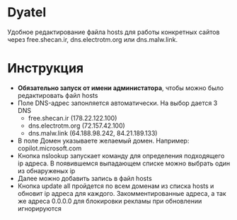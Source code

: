# Dyatel
Удобное редактирование файла hosts для работы конкретных сайтов через free.shecan.ir, dns.electrotm.org или dns.malw.link.

# Инструкция

* **Обязательно запуск от имени администатора**, чтобы можно было редактировать файл hosts
* Поле DNS-адрес запонляется автоматически. На выбор дается 3 DNS
  *  free.shecan.ir (178.22.122.100)
  *  dns.electrotm.org (72.157.42.100)
  *  dns.malw.link (64.188.98.242, 84.21.189.133)
* В поле Домен указываете желаемый домен. Например: copilot.microsoft.com
* Кнопка nslookup запускает команду для определения подходящего ip адреса. В появившемся выпадающем списке можно выбрать один из обнаруженых ip
* Далее можно добавить запись в файл hosts
* Кнопка update all пройдется по всем доменам из списка hosts и обновит ip адреса для каждого. Закомментированные адреса, а так же адреса 0.0.0.0 для блокировки рекламы при обновлении игнорируются  
